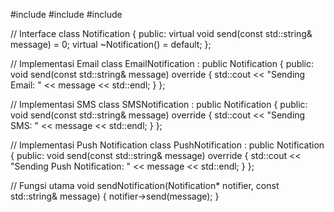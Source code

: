 #include <iostream>
#include <memory>
#include <vector>

// Interface
class Notification {
public:
    virtual void send(const std::string& message) = 0;
    virtual ~Notification() = default;
};

// Implementasi Email
class EmailNotification : public Notification {
public:
    void send(const std::string& message) override {
        std::cout << "Sending Email: " << message << std::endl;
    }
};

// Implementasi SMS
class SMSNotification : public Notification {
public:
    void send(const std::string& message) override {
        std::cout << "Sending SMS: " << message << std::endl;
    }
};

// Implementasi Push Notification
class PushNotification : public Notification {
public:
    void send(const std::string& message) override {
        std::cout << "Sending Push Notification: " << message << std::endl;
    }
};

// Fungsi utama
void sendNotification(Notification* notifier, const std::string& message) {
    notifier->send(message);
}
